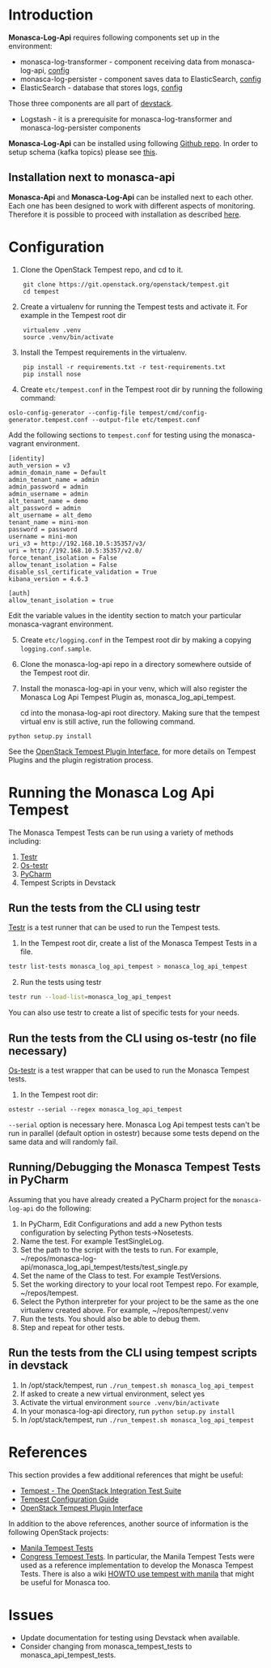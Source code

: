 # Introduction

**Monasca-Log-Api** requires following components set up in the environment:

* monasca-log-transformer - component receiving data from monasca-log-api, [config](../devstack/files/transformer.conf)
* monasca-log-persister - component saves data to ElasticSearch, [config](../devstack/files/persister.conf)
* ElasticSearch - database that stores logs, [config](../devstack/files/elasticsearch.yml)

Those three components are all part of [devstack](https://github.com/openstack/monasca-api/tree/master/devstack).

* Logstash - it is a prerequisite for monasca-log-transformer and monasca-log-persister components

**Monasca-Log-Api** can be installed using following [Github repo](https://github.com/openstack/monasca-log-api/).
In order to setup schema (kafka topics) please see [this](https://github.com/openstack/monasca-log-api/blob/master/devstack/plugin.sh#L198).

## Installation next to monasca-api

**Monasca-Api** and  **Monasca-Log-Api** can be installed next to each other.
Each one has been designed to work with different aspects of monitoring.
Therefore it is possible to proceed with installation as described
[here](https://github.com/openstack/monasca-log-api/blob/master/devstack/).

# Configuration
1. Clone the OpenStack Tempest repo, and cd to it.

```
    git clone https://git.openstack.org/openstack/tempest.git
    cd tempest
```

2. Create a virtualenv for running the Tempest tests and activate it.
For example in the Tempest root dir

```
    virtualenv .venv
    source .venv/bin/activate
```

3. Install the Tempest requirements in the virtualenv.

```
    pip install -r requirements.txt -r test-requirements.txt
    pip install nose
```

4. Create ```etc/tempest.conf``` in the Tempest root dir by
running the following command:

 ```
 oslo-config-generator --config-file tempest/cmd/config-generator.tempest.conf --output-file etc/tempest.conf
 ```

 Add the following sections to ```tempest.conf``` for testing
 using the monasca-vagrant environment.

 ```
 [identity]
 auth_version = v3
 admin_domain_name = Default
 admin_tenant_name = admin
 admin_password = admin
 admin_username = admin
 alt_tenant_name = demo
 alt_password = admin
 alt_username = alt_demo
 tenant_name = mini-mon
 password = password
 username = mini-mon
 uri_v3 = http://192.168.10.5:35357/v3/
 uri = http://192.168.10.5:35357/v2.0/
 force_tenant_isolation = False
 allow_tenant_isolation = False
 disable_ssl_certificate_validation = True
 kibana_version = 4.6.3

 [auth]
 allow_tenant_isolation = true
 ```

 Edit the variable values in the identity section to match your particular
 monasca-vagrant environment.

5. Create ```etc/logging.conf``` in the Tempest root dir by making a copying
```logging.conf.sample```.

6. Clone the monasca-log-api repo in a directory somewhere outside of the
Tempest root dir.

7. Install the monasca-log-api in your venv, which will also register
   the Monasca Log Api Tempest Plugin as, monasca_log_api_tempest.

   cd into the monasa-log-api root directory. Making sure that the tempest
   virtual env is still active, run the following command.

 ```
 python setup.py install
 ```

See the [OpenStack Tempest Plugin
Interface](http://docs.openstack.org/developer/tempest/plugin.html), for more
details on Tempest Plugins and the plugin registration process.

# Running the Monasca Log Api Tempest
The Monasca Tempest Tests can be run using a variety of methods including:
1. [Testr](https://wiki.openstack.org/wiki/Testr)
2. [Os-testr](http://docs.openstack.org/developer/os-testr/)
3. [PyCharm](https://www.jetbrains.com/pycharm/)
4. Tempest Scripts in Devstack

## Run the tests from the CLI using testr

[Testr](https://wiki.openstack.org/wiki/Testr) is a test runner that can be used to run the Tempest tests.

1. In the Tempest root dir, create a list of the Monasca Tempest Tests in a file.

 ```sh
 testr list-tests monasca_log_api_tempest > monasca_log_api_tempest
 ```

2. Run the tests using testr

 ```sh
 testr run --load-list=monasca_log_api_tempest
 ```

You can also use testr to create a list of specific tests for your needs.

## Run the tests from the CLI using os-testr (no file necessary)
[Os-testr](http://docs.openstack.org/developer/os-testr/) is a test wrapper
that can be used to run the Monasca Tempest tests.

1. In the Tempest root dir:

 ```
 ostestr --serial --regex monasca_log_api_tempest
 ```

 ```--serial``` option is necessary here. Monasca Log Api tempest tests can't
 be run in parallel (default option in ostestr) because some tests depend on the
 same data and will randomly fail.

## Running/Debugging the Monasca Tempest Tests in PyCharm

Assuming that you have already created a PyCharm project for the
```monasca-log-api``` do the following:

1. In PyCharm, Edit Configurations and add a new Python tests configuration by selecting Python tests->Nosetests.
2. Name the test. For example TestSingleLog.
3. Set the path to the script with the tests to run. For example, ~/repos/monasca-log-api/monasca_log_api_tempest/tests/test_single.py
4. Set the name of the Class to test. For example TestVersions.
5. Set the working directory to your local root Tempest repo. For example, ~/repos/tempest.
6. Select the Python interpreter for your project to be the same as the one virtualenv created above. For example, ~/repos/tempest/.venv
7. Run the tests. You should also be able to debug them.
8. Step and repeat for other tests.

## Run the tests from the CLI using tempest scripts in devstack

1. In /opt/stack/tempest, run ```./run_tempest.sh monasca_log_api_tempest```
2. If asked to create a new virtual environment, select yes
3. Activate the virtual environment ```source .venv/bin/activate```
4. In your monasca-log-api directory, run ```python setup.py install```
5. In /opt/stack/tempest, run ```./run_tempest.sh monasca_log_api_tempest```

# References
This section provides a few additional references that might be useful:
* [Tempest - The OpenStack Integration Test Suite](http://docs.openstack.org/developer/tempest/overview.html#quickstart)
* [Tempest Configuration Guide](https://github.com/openstack/tempest/blob/master/doc/source/configuration.rst#id1)
* [OpenStack Tempest Plugin Interface](http://docs.openstack.org/developer/tempest/plugin.html)

In addition to the above references, another source of information is the following OpenStack projects:
* [Manila Tempest Tests](https://github.com/openstack/manila/tree/master/manila_tempest_tests)
* [Congress Tempest Tests](https://github.com/openstack/congress/tree/master/congress_tempest_tests).
In particular, the Manila Tempest Tests were used as a reference implementation to develop the Monasca Tempest Tests.
There is also a wiki [HOWTO use tempest with manila](https://wiki.openstack.org/wiki/Manila/docs/HOWTO_use_tempest_with_manila) that might be useful for Monasca too.

# Issues
* Update documentation for testing using Devstack when available.
* Consider changing from monasca_tempest_tests to monasca_api_tempest_tests.
